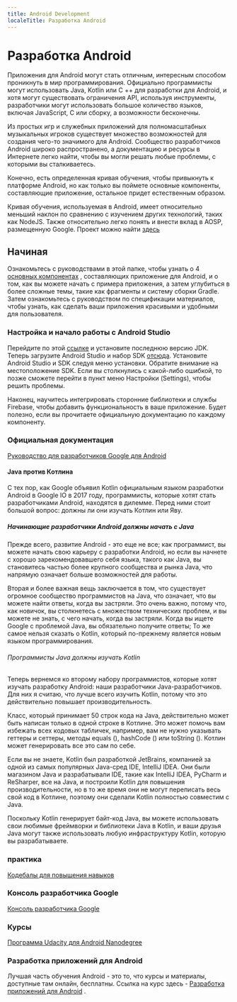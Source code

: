 ```yaml
---
title: Android Development
localeTitle: Разработка Android
---
```

# Разработка Android

Приложения для Android могут стать отличным, интересным способом проникнуть в мир программирования. Официально программисты могут использовать Java, Kotlin или C ++ для разработки для Android, и хотя могут существовать ограничения API, используя инструменты, разработчики могут использовать большое количество языков, включая JavaScript, C или сборку, а возможности бесконечны.

Из простых игр и служебных приложений для полномасштабных музыкальных игроков существует множество возможностей для создания чего-то значимого для Android. Сообщество разработчиков Android широко распространено, а документацию и ресурсы в Интернете легко найти, чтобы вы могли решать любые проблемы, с которыми вы сталкиваетесь.

Конечно, есть определенная кривая обучения, чтобы привыкнуть к платформе Android, но как только вы поймете основные компоненты, составляющие приложение, остальное придет естественным образом.

Кривая обучения, используемая в Android, имеет относительно меньший наклон по сравнению с изучением других технологий, таких как NodeJS. Также относительно легко понять и внести вклад в AOSP, размещенную Google. Проект можно найти [здесь](https://source.android.com/)

## Начиная

Ознакомьтесь с руководствами в этой папке, чтобы узнать о 4 [основных компонентах](core-components/index.md) , составляющих приложение для Android, и о том, как вы можете начать с примера приложения, а затем углубиться в более сложные темы, такие как фрагменты и систему сборки Gradle. Затем ознакомьтесь с руководством по спецификации материалов, чтобы узнать, как сделать ваши приложения красивыми и удобными для пользователя.

### Настройка и начало работы с Android Studio

Перейдите по этой [ссылке](https://www.oracle.com/technetwork/java/javase/downloads/index.html) и установите последнюю версию JDK. Теперь загрузите Android Studio и набор SDK [отсюда](https://developer.android.com/studio/). Установите Android Studio и SDK следуя меню установки. Обратите внимание на местоположение SDK. Если вы столкнулись с какой-либо ошибкой, то позже сможете перейти в пункт меню Настройки (Settings), чтобы решить проблемы.

Наконец, научитесь интегрировать сторонние библиотеки и службы Firebase, чтобы добавить функциональность в ваше приложение. Будет полезно, если вы прочитаете официальную документацию по каждому компоненту.

### Официальная документация

[Руководство для разработчиков Google для Android](https://developer.android.com/training/index.html)

#### Java против Котлина

С тех пор, как Google объявил Kotlin официальным языком разработки Android в Google IO в 2017 году, программисты, которые хотят стать разработчиками Android, находятся в дилемме. Перед ними стоит большой вопрос: должны ли они изучать Котлин или Яву.

##### Начинающие разработчики Android должны начать с Java

Прежде всего, развитие Android - это еще не все; как программист, вы можете начать свою карьеру с разработки Android, но если вы начнете с хорошо зарекомендовавшего себя языка, такого как Java, вы становитесь частью более крупного сообщества и рынка Java, что напрямую означает больше возможностей для работы.

Вторая и более важная вещь заключается в том, что существует огромное сообщество программистов на Java, что означает, что вы можете найти ответы, когда вы застряли. Это очень важно, потому что, как новичок, вы столкнетесь с множеством технических проблем, и вы можете не знать, с чего начать, когда вы застряли. Когда вы ищете Google с проблемой Java, вы обязательно получите ответы; То же самое нельзя сказать о Kotlin, который по-прежнему является новым языком программирования.

###### Программисты Java должны изучать Kotlin

Теперь вернемся ко второму набору программистов, которые хотят изучать разработку Android: наши разработчики Java-разработчиков. Для них я считаю, что лучше всего изучить Kotlin, потому что это действительно повышает производительность.

Класс, который принимает 50 строк кода на Java, действительно может быть написан только в одной строке в Котлине. Это может помочь вам избежать всех кодовых табличек, например, вам не нужно указывать геттеры и сеттеры, методы equals (), hashCode () или toString (). Котлин может генерировать все это сам по себе.

Если вы не знаете, Kotlin был разработкой JetBrains, компанией за одной из самых популярных Java-сред IDE, IntelliJ IDEA. Они были магазином Java и разрабатывали IDE, такие как IntelliJ IDEA, PyCharm и ReSharper, все на Java, и построили Kotlin для повышения производительности, но в то же время они не могут переписать весь свой код в Котлине, поэтому они сделали Kotlin полностью совместим с Java.

Поскольку Kotlin генерирует байт-код Java, вы можете использовать свои любимые фреймворки и библиотеки Java в Kotlin, и ваши друзья Java могут также использовать любую инфраструктуру Kotlin, которую вы разрабатываете.

### практика

[Кодебалы для повышения навыков](https://codelabs.developers.google.com)

### Консоль разработчика Google

[Консоль разработчика Google](https://developer.android.com/distribute/console/)

### Курсы

[Программа Udacity для Android Nanodegree](https://udacity.com/course/android-developer-nanodegree-by-google--nd801)

### Разработка приложений для Android

Лучшая часть обучения Android - это то, что курсы и материалы, доступные там онлайн, бесплатны. Ссылка на курс здесь - [Разработка приложений для Android](https://udacity.com/course/new-android-fundamentals--ud851) .
